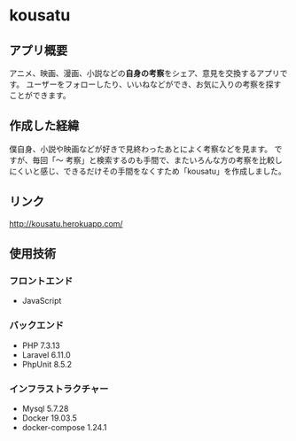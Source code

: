 # kousatu

## アプリ概要
アニメ、映画、漫画、小説などの**自身の考察**をシェア、意見を交換するアプリです。
ユーザーをフォローしたり、いいねなどができ、お気に入りの考察を探すことができます。

## 作成した経緯
僕自身、小説や映画などが好きで見終わったあとによく考察などを見ます。
ですが、毎回「〜 考察」と検索するのも手間で、またいろんな方の考察を比較しにくいと感じ、できるだけその手間をなくすため「kousatu」を作成しました。

## リンク
http://kousatu.herokuapp.com/

## 使用技術

### フロントエンド
- JavaScript

### バックエンド
- PHP 7.3.13
- Laravel 6.11.0
- PhpUnit 8.5.2

### インフラストラクチャー
- Mysql 5.7.28
- Docker 19.03.5
- docker-compose 1.24.1

